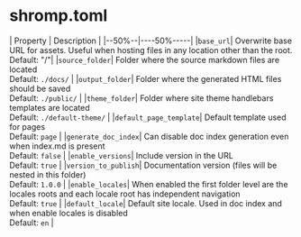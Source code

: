 # shromp.toml


| Property | Description |
|--50%--|----50%-----|
|`base_url`| Overwrite base URL for assets. Useful when hosting files in any location other than the root.<br/> Default: "/"|
|`source_folder`| Folder where the source markdown files are located<br/>Default: `./docs/` |
|`output_folder`| Folder where the generated HTML files should be saved<br/>Default: `./public/` |
|`theme_folder`| Folder where site theme handlebars templates are located<br/>Default: `./default-theme/` |
|`default_page_template`| Default template used for pages<br/>Default: `page` |
|`generate_doc_index`| Can disable doc index generation even when index.md is present<br/>Default: `false` |
|`enable_versions`| Include version in the URL<br/>Default: `true` |
|`version_to_publish`| Documentation version (files will be nested in this folder)<br/>Default: `1.0.0` |
|`enable_locales`| When enabled the first folder level are the locales roots and each locale root has independent navigation<br/>Default: `true` |
|`default_locale`| Default site locale. Used in doc index and when enable locales is disabled<br/>Default: `en` |

